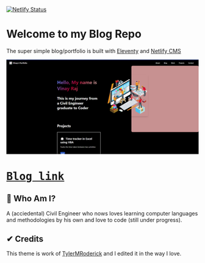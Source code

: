 [![Netlify Status](https://api.netlify.com/api/v1/badges/4b841a40-b7a3-4273-8ce7-d968f146632c/deploy-status)](https://app.netlify.com/sites/vinay-raj-blog/deploys)

# Welcome to my Blog Repo

The super simple blog/portfolio is built with [Eleventy](https://www.11ty.io/) and [Netlify CMS](https://www.netlifycms.org/)

<img width="1280" alt="homepage screenshot" src="/static/img/home-page.png">

# <pre>[Blog link](https://vinay-raj-blog.netlify.app/)</pre>

## 🤔 Who Am I?
A (acciedental) Civil Engineer who nows loves learning computer languages and methodologies by his own and love to code (still under progress). 

## ✔ Credits
This theme is work of [TylerMRoderick](https://github.com/TylerMRoderick/) and I edited it in the way I love.